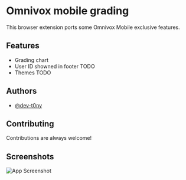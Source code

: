 # Omnivox mobile grading

This browser extension ports some Omnivox Mobile exclusive features.
## Features

- Grading chart 
- User ID showned in footer TODO
- Themes TODO



## Authors

- [@dev-t0ny](https://github.com/dev-t0ny)


## Contributing

Contributions are always welcome!




## Screenshots

![App Screenshot](https://github.com/dev-t0ny/omnivox-mobile-grades/assets/79669121/8e32a58d-2ffd-4b23-a3b0-41decb53cd53)
